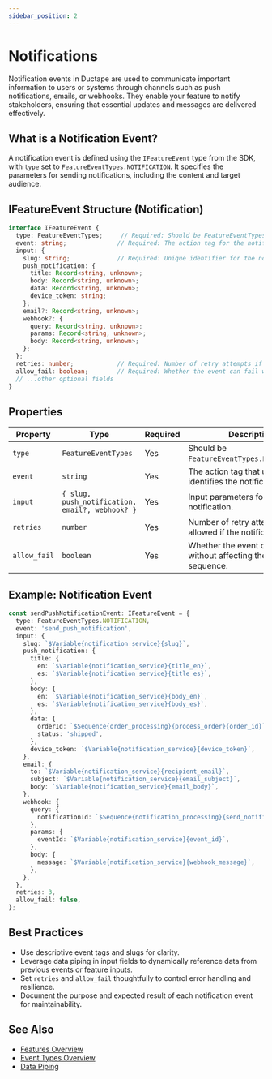 ```yaml
---
sidebar_position: 2
---
```


# Notifications

Notification events in Ductape are used to communicate important information to users or systems through channels such as push notifications, emails, or webhooks. They enable your feature to notify stakeholders, ensuring that essential updates and messages are delivered effectively.

## What is a Notification Event?

A notification event is defined using the `IFeatureEvent` type from the SDK, with `type` set to `FeatureEventTypes.NOTIFICATION`. It specifies the parameters for sending notifications, including the content and target audience.

## IFeatureEvent Structure (Notification)

```typescript
interface IFeatureEvent {
  type: FeatureEventTypes;     // Required: Should be FeatureEventTypes.NOTIFICATION
  event: string;              // Required: The action tag for the notification
  input: {
    slug: string;             // Required: Unique identifier for the notification event
    push_notification: {
      title: Record<string, unknown>;
      body: Record<string, unknown>;
      data: Record<string, unknown>;
      device_token: string;
    };
    email?: Record<string, unknown>;
    webhook?: {
      query: Record<string, unknown>;
      params: Record<string, unknown>;
      body: Record<string, unknown>;
    };
  };
  retries: number;            // Required: Number of retry attempts if the notification fails
  allow_fail: boolean;        // Required: Whether the event can fail without affecting the overall sequence
  // ...other optional fields
}
```

## Properties

| Property     | Type                                    | Required | Description                                                                                     |
|--------------|-----------------------------------------|----------|-------------------------------------------------------------------------------------------------|
| `type`       | `FeatureEventTypes`                     | Yes      | Should be `FeatureEventTypes.NOTIFICATION`.                                                     |
| `event`      | `string`                                | Yes      | The action tag that uniquely identifies the notification.                                       |
| `input`      | `{ slug, push_notification, email?, webhook? }` | Yes | Input parameters for the notification.                                                          |
| `retries`    | `number`                                | Yes      | Number of retry attempts allowed if the notification fails.                                     |
| `allow_fail` | `boolean`                               | Yes      | Whether the event can fail without affecting the overall sequence.                              |

## Example: Notification Event

```typescript
const sendPushNotificationEvent: IFeatureEvent = {
  type: FeatureEventTypes.NOTIFICATION,
  event: 'send_push_notification',
  input: {
    slug: `$Variable{notification_service}{slug}`,
    push_notification: {
      title: {
        en: `$Variable{notification_service}{title_en}`,
        es: `$Variable{notification_service}{title_es}`,
      },
      body: {
        en: `$Variable{notification_service}{body_en}`,
        es: `$Variable{notification_service}{body_es}`,
      },
      data: {
        orderId: `$Sequence{order_processing}{process_order}{order_id}`,
        status: 'shipped',
      },
      device_token: `$Variable{notification_service}{device_token}`,
    },
    email: {
      to: `$Variable{notification_service}{recipient_email}`,
      subject: `$Variable{notification_service}{email_subject}`,
      body: `$Variable{notification_service}{email_body}`,
    },
    webhook: {
      query: {
        notificationId: `$Sequence{notification_processing}{send_notification}{notification_id}`,
      },
      params: {
        eventId: `$Variable{notification_service}{event_id}`,
      },
      body: {
        message: `$Variable{notification_service}{webhook_message}`,
      },
    },
  },
  retries: 3,
  allow_fail: false,
};
```

## Best Practices
- Use descriptive event tags and slugs for clarity.
- Leverage data piping in input fields to dynamically reference data from previous events or feature inputs.
- Set `retries` and `allow_fail` thoughtfully to control error handling and resilience.
- Document the purpose and expected result of each notification event for maintainability.

## See Also
- [Features Overview](../../../getting-started.md)
- [Event Types Overview](../)
- [Data Piping](../data-piping.md)
